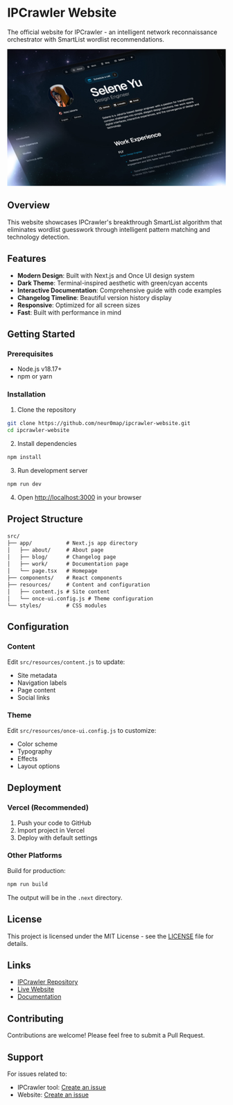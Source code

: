 # IPCrawler Website

The official website for IPCrawler - an intelligent network reconnaissance orchestrator with SmartList wordlist recommendations.

![IPCrawler](public/images/og/home.jpg)

## Overview

This website showcases IPCrawler's breakthrough SmartList algorithm that eliminates wordlist guesswork through intelligent pattern matching and technology detection.

## Features

- **Modern Design**: Built with Next.js and Once UI design system
- **Dark Theme**: Terminal-inspired aesthetic with green/cyan accents
- **Interactive Documentation**: Comprehensive guide with code examples
- **Changelog Timeline**: Beautiful version history display
- **Responsive**: Optimized for all screen sizes
- **Fast**: Built with performance in mind

## Getting Started

### Prerequisites

- Node.js v18.17+
- npm or yarn

### Installation

1. Clone the repository
```bash
git clone https://github.com/neur0map/ipcrawler-website.git
cd ipcrawler-website
```

2. Install dependencies
```bash
npm install
```

3. Run development server
```bash
npm run dev
```

4. Open [http://localhost:3000](http://localhost:3000) in your browser

## Project Structure

```
src/
├── app/           # Next.js app directory
│   ├── about/     # About page
│   ├── blog/      # Changelog page
│   ├── work/      # Documentation page
│   └── page.tsx   # Homepage
├── components/    # React components
├── resources/     # Content and configuration
│   ├── content.js # Site content
│   └── once-ui.config.js # Theme configuration
└── styles/        # CSS modules
```

## Configuration

### Content

Edit `src/resources/content.js` to update:
- Site metadata
- Navigation labels
- Page content
- Social links

### Theme

Edit `src/resources/once-ui.config.js` to customize:
- Color scheme
- Typography
- Effects
- Layout options

## Deployment

### Vercel (Recommended)

1. Push your code to GitHub
2. Import project in Vercel
3. Deploy with default settings

### Other Platforms

Build for production:
```bash
npm run build
```

The output will be in the `.next` directory.

## License

This project is licensed under the MIT License - see the [LICENSE](LICENSE) file for details.

## Links

- [IPCrawler Repository](https://github.com/neur0map/ipcrawler)
- [Live Website](https://ipcrawler.io)
- [Documentation](https://ipcrawler.io/work)

## Contributing

Contributions are welcome! Please feel free to submit a Pull Request.

## Support

For issues related to:
- IPCrawler tool: [Create an issue](https://github.com/neur0map/ipcrawler/issues)
- Website: [Create an issue](https://github.com/neur0map/ipcrawler-website/issues)
